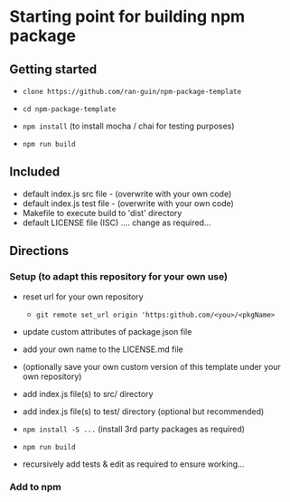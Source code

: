 # Starting point for building npm package

## Getting started

- `clone https://github.com/ran-guin/npm-package-template`

- `cd npm-package-template`

- `npm install` (to install mocha / chai for testing purposes)

- `npm run build`

## Included

- default index.js src file - (overwrite with your own code)
- default index.js test file - (overwrite with your own code)
- Makefile to execute build to 'dist' directory
- default LICENSE file (ISC) .... change as required...

## Directions

### Setup (to adapt this repository for your own use)
- reset url for your own repository
  - `git remote set_url origin 'https:github.com/<you>/<pkgName>`

- update custom attributes of package.json file
- add your own name to the LICENSE.md file

- (optionally save your own custom version of this template under your own repository)

- add index.js file(s) to src/ directory
- add index.js file(s) to test/ directory (optional but recommended)
- `npm install -S ...` (install 3rd party packages as required)
- `npm run build`
- recursively add tests & edit as required to ensure working...

### Add to npm 


